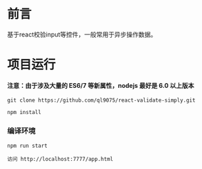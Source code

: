 # 前言

基于react校验input等控件，一般常用于异步操作数据。




# 项目运行

#### 注意：由于涉及大量的 ES6/7 等新属性，nodejs 最好是 6.0 以上版本 
```
git clone https://github.com/ql9075/react-validate-simply.git

npm install

```

### 编译环境
```
npm run start

访问 http://localhost:7777/app.html
```







